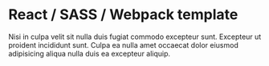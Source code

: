 # React / SASS / Webpack template

Nisi in culpa velit sit nulla duis fugiat commodo excepteur sunt. Excepteur ut proident incididunt sunt. Culpa ea nulla amet occaecat dolor eiusmod adipisicing aliqua nulla duis ea excepteur aliquip.